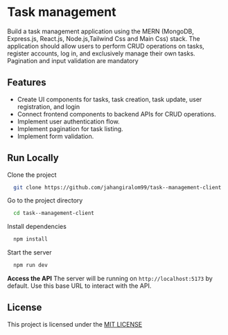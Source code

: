 # Task management

Build a task management application using the MERN (MongoDB, Express.js, React.js, Node.js,Tailwind Css and Main Css) stack. The application should allow users to perform CRUD operations on tasks, register accounts, log in, and exclusively manage their own tasks. Pagination and input validation are mandatory


## Features

- Create UI components for tasks, task creation, task update, user registration, and login
- Connect frontend components to backend APIs for CRUD operations.
- Implement user authentication flow.
- Implement pagination for task listing.
- Implement form validation.





## Run Locally

Clone the project

```bash
  git clone https://github.com/jahangiralom99/task--management-client
```

Go to the project directory

```bash
  cd task--management-client
```

Install dependencies

```bash
  npm install
```

Start the server

```bash
  npm run dev
```

 **Access the API**
The server will be running on `http://localhost:5173` by default. Use this base URL to interact with the API.
## License

This project is licensed under the [MIT LICENSE](https://choosealicense.com/licenses/mit/)
